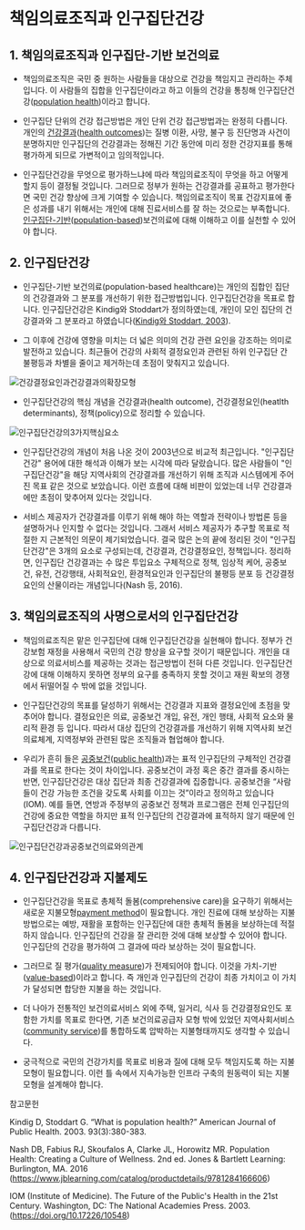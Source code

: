 # 책임의료조직과 인구집단건강

## 1. 책임의료조직과 인구집단-기반 보건의료

* 책임의료조직은 국민 중 원하는 사람들을 대상으로 건강을 책임지고 관리하는 주체입니다. 이 사람들의 집합을 인구집단이라고 하고 이들의 건강을 통칭해 인구집단건강([population health](https://en.wikipedia.org/wiki/Population_health))이라고 합니다. 

* 인구집단 단위의 건강 접근방법은 개인 단위 건강 접근방법과는 완정히 다릅니다. 개인의 [건강결과](https://ggpibank.or.kr/bank/?searchtxt=%EA%B1%B4%EA%B0%95%EA%B2%B0%EA%B3%BC#:~:text=HOME%C2%A0%C2%A0%3E-,%EB%B3%B4%EA%B1%B4%EC%9D%98%EB%A3%8C%EC%A7%80%ED%91%9C,-%EB%B1%85%ED%81%AC)([health outcomes](https://en.wikipedia.org/wiki/Outcomes_research))는 질병 이환, 사망, 불구 등 진단명과 사건이 분명하지만 인구집단의 건강결과는 정해진 기간 동안에 미리 정한 건강지표를 통해 평가하게 되므로 가변적이고 임의적입니다. 

* 인구집단건강을 무엇으로 평가하느냐에 따라 책임의료조직이 무엇을 하고 어떻게 할지 등이 결정될 것입니다. 그러므로 정부가 원하는 건강결과를 공표하고 평가한다면 국민 건강 향상에 크게 기여할 수 있습니다. 책임의료조직이 목표 건강지표에 좋은 성과를 내기 위해서는 개인에 대해 진료서비스를 잘 하는 것으로는 부족합니다. [인구집단-기반](https://ko.wikipedia.org/wiki/%EC%9D%B8%EA%B5%AC%EC%A7%91%EB%8B%A8%EA%B1%B4%EA%B0%95)([population-based](https://www.lawinsider.com/dictionary/population-based#:~:text=Population%2D-,based,-definition))보건의료에 대해 이해하고 이를 실천할 수 있어야 합니다.

## 2. 인구집단건강

* 인구집단-기반 보건의료(population-based healthcare)는 개인의 집합인 집단의 건강결과와 그 분포를 개선하기 위한 접근방법입니다. 인구집단건강을 목표로 합니다. 인구집단건강은 Kindig와 Stoddart가 정의하였는데, 개인이 모인 집단의 건강결과와 그 분포라고 하였습니다([Kindig와 Stoddart, 2003](https://ajph.aphapublications.org/doi/full/10.2105/AJPH.93.3.380?role=tab)). 

* 그 이후에 건강에 영향을 미치는 더 넓은 의미의 건강 관련 요인을 강조하는 의미로 발전하고 있습니다. 최근들어 건강의 사회적 결정요인과 관련된 하위 인구집단 간 불평등과 차별을 줄이고 제거하는데 초점이 맞춰지고 있습니다.    

![건강결정요인과건강결과의확장모형](</images/posts/건강결정요인과건강결과의확장모형.png>)

* 인구집단건강의 핵심 개념을 건강결과(health outcome), 건강결정요인(heatlth determinants), 정책(policy)으로 정리할 수 있습니다. 

![인구집단건강의3가지핵심요소](</images/posts/인구집단건강의3가지핵심요소.png>)

* 인구집단건강의 개념이 처음 나온 것이 2003년으로 비교적 최근입니다. "인구집단건강" 용어에 대한 해석과 이해가 보는 시각에 따라 달랐습니다. 많은 사람들이 "인구집단건강"을 해당 지역사회의 건강결과를 개선하기 위해 조직과 시스템에게 주어진 목표 같은 것으로 보았습니다. 이런 흐름에 대해 비판이 있었는데 너무 건강결과에만 초점이 맞추어져 있다는 것입니다. 

* 서비스 제공자가 건강결과를 이루기 위해 해야 하는 역할과 전략이나 방법론 등을 설명하거나 인지할 수 없다는 것입니다. 그래서 서비스 제공자가 추구할 목표로 적절한 지 근본적인 의문이 제기되었습니다. 결국 많은 논의 끝에 정리된 것이 "인구집단건강"은 3개의 요소로 구성되는데, 건강결과, 건강결정요인, 정책입니다. 정리하면, 인구집단 건강결과는 수 많은 투입요소 구체적으로 정책, 임상적 케어, 공중보건, 유전, 건강행태, 사회적요인, 환경적요인과 인구집단의 불평등 분포 등 건강결정요인의 산물이라는 개념입니다(Nash 등, 2016).


## 3. 책임의료조직의 사명으로서의 인구집단건강

* 책임의료조직은 맡은 인구집단에 대해 인구집단건강을 실현해야 합니다. 정부가 건강보험 재정을 사용해서 국민의 건강 향상을 요구할 것이기 때문입니다. 개인을 대상으로 의료서비스를 제공하는 것과는 접근방법이 전혀 다른 것입니다. 인구집단건강에 대해 이해하지 못하면 정부의 요구를 충족하지 못할 것이고 재원 확보의 경쟁에서 뒤떨어질 수 밖에 없을 것입니다. 

* 인구집단건강의 목표를 달성하기 위해서는 건강결과 지표와 결정요인에 초점을 맞추어야 합니다. 결정요인은 의료, 공중보건 개입, 유전, 개인 행태, 사회적 요소와 물리적 환경 등 입니다. 따라서 대상 집단의 건강결과를 개선하기 위해 지역사회 보건의료체계, 지역정부와 관련된 많은 조직들과 협업해야 합니다. 

* 우리가 흔히 들은 [공중보건](https://ko.wikipedia.org/wiki/%EA%B3%B5%EC%A4%91%EB%B3%B4%EA%B1%B4)([public health](https://en.wikipedia.org/wiki/Public_health))과는 표적 인구집단의 구체적인 건강결과를 목표로 한다는 것이 차이입니다. 공중보건이 과정 혹은 중간 결과를 중시하는 반면, 인구집단건강은 대상 집단과 최종 건강결과에 집중합니다. 공중보건을 “사람들이 건강 가능한 조건을 갖도록 사회를 이끄는 것”이라고 정의하고 있습니다(IOM). 예를 들면, 연방과 주정부의 공중보건 정책과 프로그램은 전체 인구집단의 건강에 중요한 역할을 하지만 표적 인구집단의 건강결과에 표적하지 않기 때문에 인구집단건강과 다릅니다.
  
![인구집단건강과공중보건의료와의관계](</images/posts/인구집단건강과공중보건의료와의관계.png>)

## 4. 인구집단건강과 지불제도

* 인구집단건강을 목표로 총체적 돌봄(comprehensive care)을 요구하기 위해서는 새로운 지불모형[payment method](https://en.wikipedia.org/w/index.php?title=Accountable_care_organization&action=edit&section=6)이 필요합니다.  개인 진료에 대해 보상하는 지불방법으로는 예방, 재활을 포함하는 인구집단에 대한 총체적 돌봄을 보상하는데 적절하지 않습니다. 인구집단의 건강을 잘 관리한 것에 대해 보상할 수 있어야 합니다. 인구집단의 건강을 평가하여 그 결과에 따라 보상하는 것이 필요합니다. 

* 그러므로 질 평가([quality measure](https://en.wikipedia.org/w/index.php?title=Accountable_care_organization&action=edit&section=8))가 전제되어야 합니다. 이것을 가치-기반([value-based](https://en.wikipedia.org/wiki/Value-based_health_care))이라고 합니다. 즉 개인과 인구집단의 건강이 최종 가치이고 이 가치가 달성되면 합당한 지불을 하는 것입니다. 

* 더 나아가 전통적인 보건의료서비스 외에 주택, 일거리, 식사 등 건강결정요인도 포함한 가치를 목표로 한다면, 기존 보건의료공급자 모형 밖에 있었던 지역사회서비스([community service](https://en.wikipedia.org/wiki/Community_service))를 통합하도록 압박하는 지불형태까지도 생각할 수 있습니다. 

* 궁극적으로 국민의 건강가치를 목표로 비용과 질에 대해 모두 책임지도록 하는 지불모형이 필요합니다. 이런 틀 속에서 지속가능한 인프라 구축의 원동력이 되는 지불모형을 설계해야 합니다.    

참고문헌

Kindig D, Stoddart G. “What is population health?” American Journal of Public Health. 2003. 93(3):380-383.

Nash DB, Fabius RJ, Skoufalos A, Clarke JL, Horowitz MR. Population Health: Creating a Culture of Wellness. 2nd ed. Jones & Bartlett Learning: Burlington, MA. 2016 (https://www.jblearning.com/catalog/productdetails/9781284166606)

IOM (Institute of Medicine). The Future of the Public's Health in the 21st Century. Washington, DC: The National Academies Press. 2003. (https://doi.org/10.17226/10548)